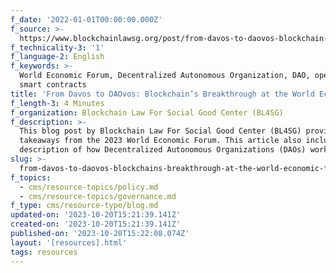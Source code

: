 ```yaml
---
f_date: '2022-01-01T00:00:00.000Z'
f_source: >-
  https://www.blockchainlawsg.org/post/from-davos-to-daovos-blockchain-s-breakthrough-at-the-world-economic-forum
f_technicality-3: '1'
f_language-2: English
f_keywords: >-
  World Economic Forum, Decentralized Autonomous Organization, DAO, open-source
  smart contracts
title: 'From Davos to DAOvos: Blockchain’s Breakthrough at the World Economic Forum'
f_length-3: 4 Minutes
f_organization: Blockchain Law For Social Good Center (BL4SG)
f_description: >-
  This blog post by Blockchain Law For Social Good Center (BL4SG) provides
  takeaways from the 2023 World Economic Forum. This article also includes a
  description of how Decentralized Autonomous Organizations (DAOs) work.
slug: >-
  from-davos-to-daovos-blockchains-breakthrough-at-the-world-economic-forum-e0ab5
f_topics:
  - cms/resource-topics/policy.md
  - cms/resource-topics/governance.md
f_type: cms/resource-type/blog.md
updated-on: '2023-10-20T15:21:39.141Z'
created-on: '2023-10-20T15:21:39.141Z'
published-on: '2023-10-20T15:22:08.074Z'
layout: '[resources].html'
tags: resources
---
```



